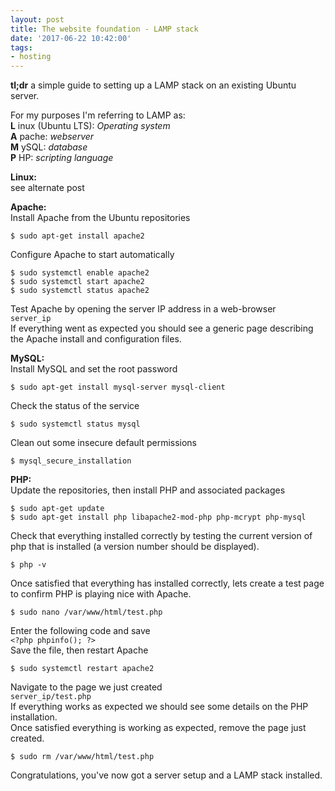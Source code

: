 ```yaml
---
layout: post
title: The website foundation - LAMP stack
date: '2017-06-22 10:42:00'
tags:
- hosting
---
```


 **tl;dr** a simple guide to setting up a LAMP stack on an existing Ubuntu server.

For my purposes I'm referring to LAMP as:  
**L** inux (Ubuntu LTS): _Operating system_  
**A** pache: _webserver_  
**M** ySQL: _database_  
**P** HP: _scripting language_

**Linux:**  
see alternate post

**Apache:**  
Install Apache from the Ubuntu repositories

    $ sudo apt-get install apache2

Configure Apache to start automatically

    $ sudo systemctl enable apache2
    $ sudo systemctl start apache2
    $ sudo systemctl status apache2

Test Apache by opening the server IP address in a web-browser  
`server_ip`  
If everything went as expected you should see a generic page describing the Apache install and configuration files.

**MySQL:**  
Install MySQL and set the root password

    $ sudo apt-get install mysql-server mysql-client

Check the status of the service

    $ sudo systemctl status mysql

Clean out some insecure default permissions

    $ mysql_secure_installation

**PHP:**  
Update the repositories, then install PHP and associated packages

    $ sudo apt-get update
    $ sudo apt-get install php libapache2-mod-php php-mcrypt php-mysql

Check that everything installed correctly by testing the current version of php that is installed (a version number should be displayed).

    $ php -v

Once satisfied that everything has installed correctly, lets create a test page to confirm PHP is playing nice with Apache.

    $ sudo nano /var/www/html/test.php

Enter the following code and save  
`<?php phpinfo(); ?>`  
Save the file, then restart Apache

    $ sudo systemctl restart apache2

Navigate to the page we just created  
`server_ip/test.php`  
If everything works as expected we should see some details on the PHP installation.  
Once satisfied everything is working as expected, remove the page just created.

    $ sudo rm /var/www/html/test.php

Congratulations, you've now got a server setup and a LAMP stack installed.


